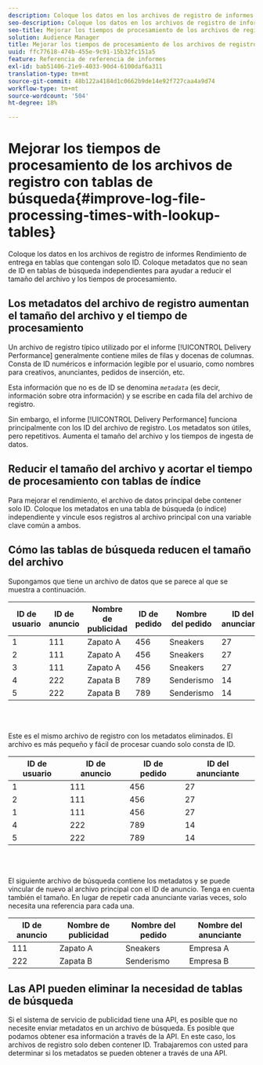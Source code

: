 ```yaml
---
description: Coloque los datos en los archivos de registro de informes Rendimiento de entrega en tablas que contengan solo ID. Coloque metadatos que no sean de ID en tablas de búsqueda independientes para ayudar a reducir el tamaño del archivo y los tiempos de procesamiento.
seo-description: Coloque los datos en los archivos de registro de informes Rendimiento de entrega en tablas que contengan solo ID. Coloque metadatos que no sean de ID en tablas de búsqueda independientes para ayudar a reducir el tamaño del archivo y los tiempos de procesamiento.
seo-title: Mejorar los tiempos de procesamiento de los archivos de registro con tablas de búsqueda
solution: Audience Manager
title: Mejorar los tiempos de procesamiento de los archivos de registro con tablas de búsqueda
uuid: ffc77618-474b-455e-9c91-15b32fc151a5
feature: Referencia de referencia de informes
exl-id: bab51406-21e9-4033-90d4-6100daf6a311
translation-type: tm+mt
source-git-commit: 48b122a4184d1c0662b9de14e92f727caa4a9d74
workflow-type: tm+mt
source-wordcount: '504'
ht-degree: 18%

---
```


# Mejorar los tiempos de procesamiento de los archivos de registro con tablas de búsqueda{#improve-log-file-processing-times-with-lookup-tables}

Coloque los datos en los archivos de registro de informes Rendimiento de entrega en tablas que contengan solo ID. Coloque metadatos que no sean de ID en tablas de búsqueda independientes para ayudar a reducir el tamaño del archivo y los tiempos de procesamiento.

<!-- 

c_lookup_tables.xml

 -->

## Los metadatos del archivo de registro aumentan el tamaño del archivo y el tiempo de procesamiento

Un archivo de registro típico utilizado por el informe [!UICONTROL Delivery Performance] generalmente contiene miles de filas y docenas de columnas. Consta de ID numéricos e información legible por el usuario, como nombres para creativos, anunciantes, pedidos de inserción, etc.

Esta información que no es de ID se denomina *`metadata`* (es decir, información sobre otra información) y se escribe en cada fila del archivo de registro.

Sin embargo, el informe [!UICONTROL Delivery Performance] funciona principalmente con los ID del archivo de registro. Los metadatos son útiles, pero repetitivos. Aumenta el tamaño del archivo y los tiempos de ingesta de datos.

## Reducir el tamaño del archivo y acortar el tiempo de procesamiento con tablas de índice

Para mejorar el rendimiento, el archivo de datos principal debe contener solo ID. Coloque los metadatos en una tabla de búsqueda (o índice) independiente y vincule esos registros al archivo principal con una variable clave común a ambos.

## Cómo las tablas de búsqueda reducen el tamaño del archivo

Supongamos que tiene un archivo de datos que se parece al que se muestra a continuación.

| ID de usuario | ID de anuncio | Nombre de publicidad | ID de pedido | Nombre del pedido | ID del anunciante | Nombre del anunciante |
|---|---|---|---|---|---|---|
| 1 | 111 | Zapato A | 456 | Sneakers | 27 | Empresa A |
| 2 | 111 | Zapato A | 456 | Sneakers | 27 | Empresa A |
| 3 | 111 | Zapato A | 456 | Sneakers | 27 | Empresa A |
| 4 | 222 | Zapata B | 789 | Senderismo | 14 | Empresa B |
| 5 | 222 | Zapata B | 789 | Senderismo | 14 | Empresa B |

<br> 

Este es el mismo archivo de registro con los metadatos eliminados. El archivo es más pequeño y fácil de procesar cuando solo consta de ID.

| ID de usuario | ID de anuncio | ID de pedido | ID del anunciante |
|---|---|---|---|
| 1 | 111 | 456 | 27 |
| 2 | 111 | 456 | 27 |
| 1 | 111 | 456 | 27 |
| 4 | 222 | 789 | 14 |
| 5 | 222 | 789 | 14 |

<br> 

El siguiente archivo de búsqueda contiene los metadatos y se puede vincular de nuevo al archivo principal con el ID de anuncio. Tenga en cuenta también el tamaño. En lugar de repetir cada anunciante varias veces, solo necesita una referencia para cada una.

| ID de anuncio | Nombre de publicidad | Nombre del pedido | Nombre del anunciante |
|---|---|---|---|
| 111 | Zapato A | Sneakers | Empresa A |
| 222 | Zapata B | Senderismo | Empresa B |

## Las API pueden eliminar la necesidad de tablas de búsqueda

Si el sistema de servicio de publicidad tiene una API, es posible que no necesite enviar metadatos en un archivo de búsqueda. Es posible que podamos obtener esa información a través de la API. En este caso, los archivos de registro solo deben contener ID. Trabajaremos con usted para determinar si los metadatos se pueden obtener a través de una API.
